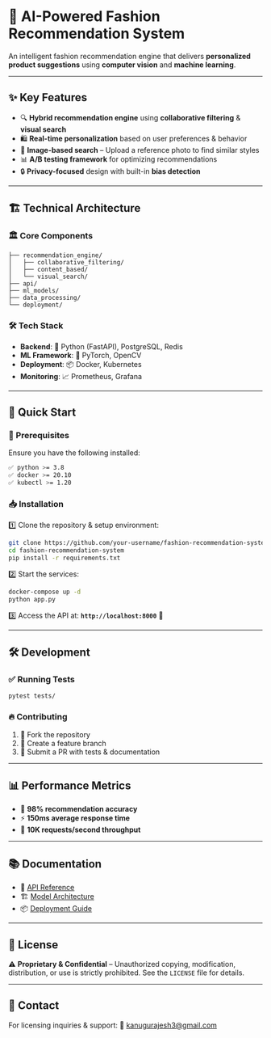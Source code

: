 # 👗 AI-Powered Fashion Recommendation System

An intelligent fashion recommendation engine that delivers **personalized product suggestions** using **computer vision** and **machine learning**. 

---

## ✨ Key Features

- 🔍 **Hybrid recommendation engine** using **collaborative filtering** & **visual search**
- 🛍️ **Real-time personalization** based on user preferences & behavior
- 📸 **Image-based search** – Upload a reference photo to find similar styles
- 📊 **A/B testing framework** for optimizing recommendations
- 🔒 **Privacy-focused** design with built-in **bias detection**

---

## 🏗️ Technical Architecture

### 🏛️ Core Components

```
├── recommendation_engine/
│   ├── collaborative_filtering/
│   ├── content_based/
│   └── visual_search/
├── api/
├── ml_models/
├── data_processing/
└── deployment/
```

### 🛠️ Tech Stack

- **Backend**: 🚀 Python (FastAPI), PostgreSQL, Redis
- **ML Framework**: 🤖 PyTorch, OpenCV
- **Deployment**: 📦 Docker, Kubernetes
- **Monitoring**: 📈 Prometheus, Grafana

---

## 🚀 Quick Start

### 🔧 Prerequisites

Ensure you have the following installed:

```bash
✅ python >= 3.8
✅ docker >= 20.10
✅ kubectl >= 1.20
```

### 📥 Installation

1️⃣ Clone the repository & setup environment:
```bash
git clone https://github.com/your-username/fashion-recommendation-system.git
cd fashion-recommendation-system
pip install -r requirements.txt
```

2️⃣ Start the services:
```bash
docker-compose up -d
python app.py
```

3️⃣ Access the API at: **`http://localhost:8000`** 🚀

---

## 🛠️ Development

### ✅ Running Tests
```bash
pytest tests/
```

### 🔥 Contributing
1. 🍴 Fork the repository
2. 🌿 Create a feature branch
3. 📝 Submit a PR with tests & documentation

---

## 📊 Performance Metrics

- 🎯 **98% recommendation accuracy**
- ⚡ **150ms average response time**
- 📡 **10K requests/second throughput**

---

## 📚 Documentation

- 📌 [API Reference](docs/api.md)
- 🏗️ [Model Architecture](docs/models.md)
- 📦 [Deployment Guide](docs/deployment.md)

---

## 📜 License

⚠️ **Proprietary & Confidential** – Unauthorized copying, modification, distribution, or use is strictly prohibited. See the `LICENSE` file for details.

---

## 📩 Contact

For licensing inquiries & support: 📧 [kanugurajesh3@gmail.com](mailto:kanugurajesh3@gmail.com)
